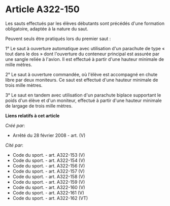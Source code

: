 # Article A322-150

Les sauts effectués par les élèves débutants sont précédés d'une formation obligatoire, adaptée à la nature du saut.

Peuvent seuls être pratiqués lors du premier saut :

1° Le saut à ouverture automatique avec utilisation d'un parachute de type « tout dans le dos » dont l'ouverture du conteneur
principal est assurée par une sangle reliée à l'avion. Il est effectué à partir d'une hauteur minimale de mille mètres.

2° Le saut à ouverture commandée, où l'élève est accompagné en chute libre par deux moniteurs. Ce saut est effectué d'une
hauteur minimale de trois mille mètres.

3° Le saut en tandem avec utilisation d'un parachute biplace supportant le poids d'un élève et d'un moniteur, effectué à
partir d'une hauteur minimale de largage de trois mille mètres.

**Liens relatifs à cet article**

_Créé par_:

  - Arrêté du 28 février 2008 - art. (V)

_Cité par_:

  - Code du sport. - art. A322-153 (V)
  - Code du sport. - art. A322-154 (V)
  - Code du sport. - art. A322-156 (V)
  - Code du sport. - art. A322-157 (V)
  - Code du sport. - art. A322-158 (V)
  - Code du sport. - art. A322-159 (V)
  - Code du sport. - art. A322-160 (V)
  - Code du sport. - art. A322-161 (V)
  - Code du sport. - art. A322-162 (VT)

